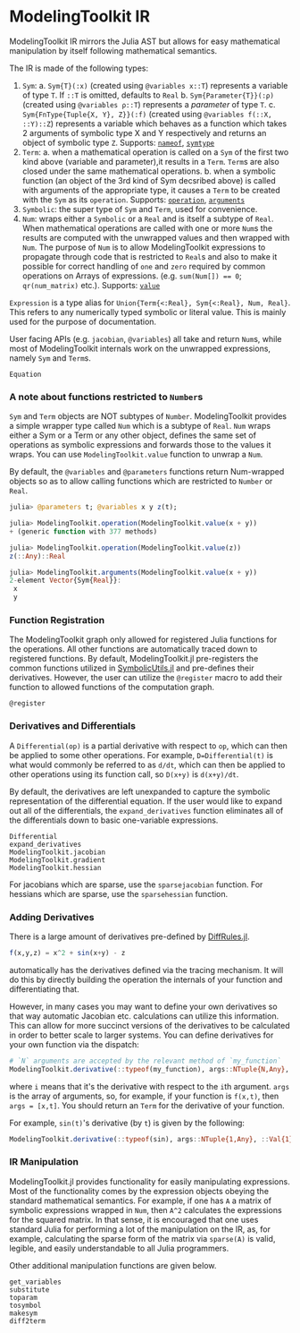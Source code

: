 # ModelingToolkit IR

ModelingToolkit IR mirrors the Julia AST but allows for easy mathematical
manipulation by itself following mathematical semantics.

The IR is made of the following types:

1. `Sym`:
  a. `Sym{T}(:x)` (created using `@variables x::T`) represents a variable of type `T`. If `::T` is omitted, defaults to `Real`
  b. `Sym{Parameter{T}}(:ρ)` (created using `@variables ρ::T`) represents a _parameter_ of type `T`.
  c. `Sym{FnType{Tuple{X, Y}, Z}}(:f)` (created using `@variables f(::X, ::Y)::Z`) represents a variable which behaves as a function which takes 2 arguments of symbolic type X and Y respectively and returns an object of symbolic type `Z`. 
  Supports: [`nameof`](@ref), [`symtype`](@ref)
2. `Term`:
  a. when a mathematical operation is called on a `Sym` of the first two kind above (variable and parameter),it results in a `Term`. `Term`s are also closed under the same mathematical operations.
  b. when a symbolic function (an object of the 3rd kind of Sym decsribed above) is called with arguments of the appropriate type, it causes a `Term` to be created with the `Sym` as its `operation`.
  Supports: [`operation`](@ref), [`arguments`](@ref)
3. `Symbolic`: the super type of `Sym` and `Term`, used for convenience.
4. `Num`: wraps either a `Symbolic` or a `Real` and is itself a subtype of `Real`. When mathematical operations are called with one or more `Num`s the results are computed with the unwrapped values and then wrapped with `Num`. The purpose of `Num` is to allow ModelingToolkit expressions to propagate through code that is restricted to `Real`s and also to make it possible for correct handling of `one` and `zero` required by common operations on Arrays of expressions. (e.g. `sum(Num[]) == 0`; `qr(num_matrix)` etc.).
  Supports: [`value`](@ref)

`Expression` is a type alias for `Union{Term{<:Real}, Sym{<:Real}, Num, Real}`. This refers to any numerically typed symbolic or literal value. This is mainly used for the purpose of documentation.

User facing APIs (e.g. `jacobian`, `@variables`) all take and return `Num`s, while most of ModelingToolkit internals work on the unwrapped expressions, namely `Sym` and `Term`s.

```@docs
Equation
```

### A note about functions restricted to `Number`s

`Sym` and `Term` objects are NOT subtypes of `Number`. ModelingToolkit provides
a simple wrapper type called `Num` which is a subtype of `Real`. `Num` wraps
either a Sym or a Term or any other object, defines the same set of operations
as symbolic expressions and forwards those to the values it wraps. You can use
`ModelingToolkit.value` function to unwrap a `Num`.

By default, the `@variables` and `@parameters` functions return Num-wrapped
objects so as to allow calling functions which are restricted to `Number` or
`Real`.

```julia
julia> @parameters t; @variables x y z(t);

julia> ModelingToolkit.operation(ModelingToolkit.value(x + y))
+ (generic function with 377 methods)

julia> ModelingToolkit.operation(ModelingToolkit.value(z))
z(::Any)::Real

julia> ModelingToolkit.arguments(ModelingToolkit.value(x + y))
2-element Vector{Sym{Real}}:
 x
 y
```

### Function Registration

The ModelingToolkit graph only allowed for registered Julia functions for the
operations. All other functions are automatically traced down to registered
functions. By default, ModelingToolkit.jl pre-registers the common functions
utilized in [SymbolicUtils.jl](https://github.com/JuliaSymbolics/SymbolicUtils.jl)
and pre-defines their derivatives. However, the user can utilize the `@register`
macro to add their function to allowed functions of the computation graph.

```@docs
@register
```

### Derivatives and Differentials

A `Differential(op)` is a partial derivative with respect to `op`,
which can then be applied to some other operations. For example, `D=Differential(t)`
is what would commonly be referred to as `d/dt`, which can then be applied to
other operations using its function call, so `D(x+y)` is `d(x+y)/dt`.

By default, the derivatives are left unexpanded to capture the symbolic
representation of the differential equation. If the user would like to expand
out all of the differentials, the `expand_derivatives` function eliminates all
of the differentials down to basic one-variable expressions.

```@docs
Differential
expand_derivatives
ModelingToolkit.jacobian
ModelingToolkit.gradient
ModelingToolkit.hessian
```

For jacobians which are sparse, use the `sparsejacobian` function.
For hessians which are sparse, use the `sparsehessian` function.

### Adding Derivatives

There is a large amount of derivatives pre-defined by
[DiffRules.jl](https://github.com/JuliaDiff/DiffRules.jl).

```julia
f(x,y,z) = x^2 + sin(x+y) - z
```

automatically has the derivatives defined via the tracing mechanism. It will do
this by directly building the operation the internals of your function and
differentiating that.

However, in many cases you may want to define your own derivatives so that way
automatic Jacobian etc. calculations can utilize this information. This can
allow for more succinct versions of the derivatives to be calculated in order
to better scale to larger systems. You can define derivatives for your own
function via the dispatch:

```julia
# `N` arguments are accepted by the relevant method of `my_function`
ModelingToolkit.derivative(::typeof(my_function), args::NTuple{N,Any}, ::Val{i})
```

where `i` means that it's the derivative with respect to the `i`th argument. `args` is the
array of arguments, so, for example, if your function is `f(x,t)`, then `args = [x,t]`.
You should return an `Term` for the derivative of your function.

For example, `sin(t)`'s derivative (by `t`) is given by the following:

```julia
ModelingToolkit.derivative(::typeof(sin), args::NTuple{1,Any}, ::Val{1}) = cos(args[1])
```

### IR Manipulation

ModelingToolkit.jl provides functionality for easily manipulating expressions.
Most of the functionality comes by the expression objects obeying the standard
mathematical semantics. For example, if one has `A` a matrix of symbolic
expressions wrapped in `Num`, then `A^2` calculates the expressions for the
squared matrix.  In that sense, it is encouraged that one uses standard Julia
for performing a lot of the manipulation on the IR, as, for example,
calculating the sparse form of the matrix via `sparse(A)` is valid, legible,
and easily understandable to all Julia programmers.

Other additional manipulation functions are given below.

```@docs
get_variables
substitute
toparam
tosymbol
makesym
diff2term
```
